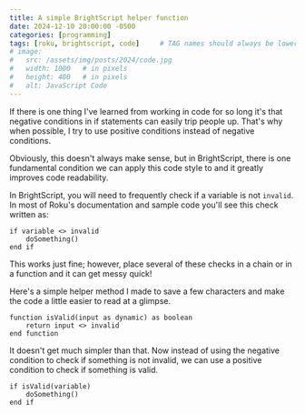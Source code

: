 ```yaml
---
title: A simple BrightScript helper function
date: 2024-12-10 20:00:00 -0500
categories: [programming]
tags: [roku, brightscript, code]     # TAG names should always be lowercase
# image:
#   src: /assets/img/posts/2024/code.jpg
#   width: 1000   # in pixels
#   height: 400   # in pixels
#   alt: JavaScript Code
---
```


If there is one thing I've learned from working in code for so long it's that negative conditions in if statements
can easily trip people up. That's why when possible, I try to use positive conditions instead of negative conditions.

Obviously, this doesn't always make sense, but in BrightScript, there is one fundamental condition we can apply
this code style to and it greatly improves code readability.

In BrightScript, you will need to frequently check if a variable is not `invalid`. In most of Roku's documentation
and sample code you'll see this check written as:

```brightscript
if variable <> invalid
    doSomething()
end if
```

This works just fine; however, place several of these checks in a chain or in a function and it can get messy quick!

Here's a simple helper method I made to save a few characters and make the code a little easier to read at a
glimpse.

```brightscript
function isValid(input as dynamic) as boolean
    return input <> invalid
end function
```

It doesn't get much simpler than that. Now instead of using the negative condition to check if something is not
invalid, we can use a positive condition to check if something is valid.

```brightscript
if isValid(variable)
    doSomething()
end if
```
